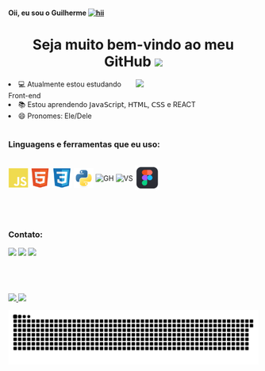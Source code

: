 <h4> Oii, eu sou o Guilherme <a href="https://emoji.gg/emoji/9222-litwick-thumbsup"><img src="https://emoji.gg/assets/emoji/9222-litwick-thumbsup.png" width="30px"  alt="hii"> </a> </h4> <div  align="left"> 
</div>

##
<div align="center"> <h1> Seja muito bem-vindo ao meu GitHub <img src="https://emoji.gg/assets/emoji/1245_RobotFace.gif?t=1628116940" </h1> </div>
  
<img align="right"  width="49%" src="https://cdn.dribbble.com/users/1068771/screenshots/14247776/media/fbf5f8ae629e3a6248006e748ddd6b67.jpg">

  <li> 💻 Atualmente estou estudando Front-end </li>
  <li> 📚 Estou aprendendo 𝖩𝖺𝗏𝖺𝖲𝖼𝗋𝗂𝗉𝗍, 𝖧𝖳𝖬𝖫, 𝖢𝖲𝖲 e REACT
  <li> 😄 Pronomes: Ele/Dele
  
  #

  <h3> Linguagens e ferramentas que  eu uso: </h3>
  <div style="display: inline_block"><br>
     <img align="center" alt="JS" height=40" width"50 src="https://raw.githubusercontent.com/devicons/devicon/master/icons/javascript/javascript-plain.svg">
     <img align="center" alt="HTML" height=40" width"50 src="https://raw.githubusercontent.com/devicons/devicon/master/icons/html5/html5-original.svg">
     <img align="center" alt="CSS" height=40" width"50 src="https://raw.githubusercontent.com/devicons/devicon/master/icons/css3/css3-original.svg"> 
     <img align="center" alt="PY" height=40" width"50 src="https://raw.githubusercontent.com/devicons/devicon/master/icons/python/python-original.svg">
     <img align="center" alt="GH" height=40" width"50 src="https://emoji.gg/assets/emoji/3716-blurple-github.png">
     <img align="center" alt="VS" height=40" width"50 src="https://emoji.gg/assets/emoji/2422-visual-studio-code.png"> 
     <img align="center" alt="FIG" height=50" width"60 src="https://raw.githubusercontent.com/LeonardoYz/LeonardoYz/main/assets/Figma.png"> 
  </div>
  
#  
</br>

<h3> Contato: </h3>
<div> 
  <a href="https://www.instagram.com/guilhermeveiga.a/" target="_blank"><img src="https://img.shields.io/badge/Instagram-E4405F?style=for-the-badge&logo=instagram&logoColor=white" target="_blank"></a>
  <a href = "mailto:guilhermeveigafff@gmail.com"><img src="https://img.shields.io/badge/Gmail-D14836?style=for-the-badge&logo=gmail&logoColor=white" target="_blank"></a>
  <a href="https://www.linkedin.com/in/guilherme-veiga-azevedo-1a4a74201/" target="_blank"><img src="https://img.shields.io/badge/LinkedIn-0077B5?style=for-the-badge&logo=linkedin&logoColor=white" target="_blank"></a> 
</div>

</br>
</br>

#
    
<div>
  <a href="https://github.com/GuilhermeVeigaa">
  <img height="180em" src="https://github-readme-stats.vercel.app/api?username=GuilhermeVeigaa&show_icons=true&theme=tokyonight&include_all_commits=true&count_private=true"/>
  <img height="180em" src="https://github-readme-stats.vercel.app/api/top-langs/?username=GuilhermeVeigaa&layout=compact&langs_count=7&theme=tokyonight"/>
  
 ![Snake animation](https://github.com/GuilhermeVeigaa/GuilhermeVeigaa/blob/output/github-contribution-grid-snake.svg) 
    
</div>
